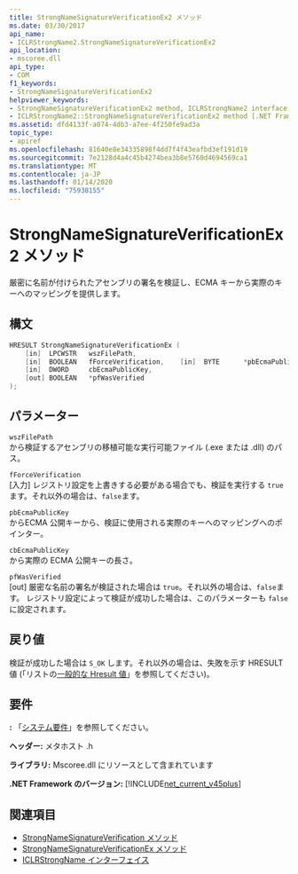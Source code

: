 ```yaml
---
title: StrongNameSignatureVerificationEx2 メソッド
ms.date: 03/30/2017
api_name:
- ICLRStrongName2.StrongNameSignatureVerificationEx2
api_location:
- mscoree.dll
api_type:
- COM
f1_keywords:
- StrongNameSignatureVerificationEx2
helpviewer_keywords:
- StrongNameSignatureVerificationEx2 method, ICLRStrongName2 interface [.NET Framework hosting]
- ICLRStrongName2::StrongNameSignatureVerificationEx2 method [.NET Framework hosting]
ms.assetid: dfd4133f-a074-4db3-a7ee-4f250fe9ad3a
topic_type:
- apiref
ms.openlocfilehash: 81640e8e34335898f4dd7f4f43eafbd3ef191d19
ms.sourcegitcommit: 7e2128d4a4c45b4274bea3b8e5760d4694569ca1
ms.translationtype: MT
ms.contentlocale: ja-JP
ms.lasthandoff: 01/14/2020
ms.locfileid: "75938155"
---
```

# <a name="strongnamesignatureverificationex2-method"></a>StrongNameSignatureVerificationEx2 メソッド
厳密に名前が付けられたアセンブリの署名を検証し、ECMA キーから実際のキーへのマッピングを提供します。  
  
## <a name="syntax"></a>構文  
  
```cpp  
HRESULT StrongNameSignatureVerificationEx (  
    [in]  LPCWSTR   wszFilePath,  
    [in]  BOOLEAN   fForceVerification,    [in]  BYTE      *pbEcmaPublicKey,  
    [in]  DWORD     cbEcmaPublicKey,  
    [out] BOOLEAN   *pfWasVerified  
);  
```  
  
## <a name="parameters"></a>パラメーター  
 `wszFilePath`  
 から検証するアセンブリの移植可能な実行可能ファイル (.exe または .dll) のパス。  
  
 `fForceVerification`  
 [入力] レジストリ設定を上書きする必要がある場合でも、検証を実行する `true` ます。それ以外の場合は、`false`ます。  
  
 `pbEcmaPublicKey`  
 からECMA 公開キーから、検証に使用される実際のキーへのマッピングへのポインター。  
  
 `cbEcmaPublicKey`  
 から実際の ECMA 公開キーの長さ。  
  
 `pfWasVerified`  
 [out] 厳密な名前の署名が検証された場合は `true`。それ以外の場合は、`false`ます。 レジストリ設定によって検証が成功した場合は、このパラメーターも `false` に設定されます。  
  
## <a name="return-value"></a>戻り値  
 検証が成功した場合は `S_OK` します。それ以外の場合は、失敗を示す HRESULT 値 (「リストの[一般的な Hresult 値](/windows/win32/seccrypto/common-hresult-values)」を参照してください)。  
  
## <a name="requirements"></a>要件  
 **:** 「[システム要件](../../../../docs/framework/get-started/system-requirements.md)」を参照してください。  
  
 **ヘッダー:** メタホスト .h  
  
 **ライブラリ:** Mscoree.dll にリソースとして含まれています  
  
 **.NET Framework のバージョン:** [!INCLUDE[net_current_v45plus](../../../../includes/net-current-v45plus-md.md)]  
  
## <a name="see-also"></a>関連項目

- [StrongNameSignatureVerification メソッド](../../../../docs/framework/unmanaged-api/hosting/iclrstrongname-strongnamesignatureverification-method.md)
- [StrongNameSignatureVerificationEx メソッド](../../../../docs/framework/unmanaged-api/hosting/iclrstrongname-strongnamesignatureverificationex-method.md)
- [ICLRStrongName インターフェイス](../../../../docs/framework/unmanaged-api/hosting/iclrstrongname-interface.md)
